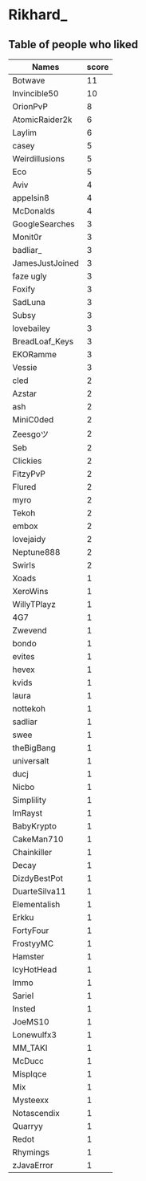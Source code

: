 # Rikhard_
## Table of people who liked
Names | score
--- | ---
Botwave | 11
Invincible50 | 10
OrionPvP | 8
AtomicRaider2k | 6
Laylim | 6
casey | 5
Weirdillusions | 5
Eco | 5
Aviv | 4
appelsin8 | 4
McDonalds | 4
GoogleSearches | 3
Monit0r | 3
badliar_ | 3
JamesJustJoined | 3
faze ugly | 3
Foxify | 3
SadLuna | 3
Subsy | 3
lovebailey | 3
BreadLoaf_Keys | 3
EKORamme | 3
Vessie | 3
cled | 2
Azstar | 2
ash | 2
MiniC0ded | 2
Zeesgoツ | 2
Seb | 2
Clickies | 2
FitzyPvP | 2
Flured | 2
myro | 2
Tekoh | 2
embox | 2
lovejaidy | 2
Neptune888 | 2
Swirls | 2
Xoads | 1
XeroWins | 1
WillyTPlayz | 1
4G7 | 1
Zwevend | 1
bondo | 1
evites | 1
hevex | 1
kvids | 1
laura | 1
nottekoh | 1
sadliar | 1
swee | 1
theBigBang | 1
universalt | 1
ducj | 1
Nicbo | 1
Simplility | 1
ImRayst | 1
BabyKrypto | 1
CakeMan710 | 1
Chainkiller | 1
Decay | 1
DizdyBestPot | 1
DuarteSilva11 | 1
Elementalish | 1
Erkku | 1
FortyFour | 1
FrostyyMC | 1
Hamster | 1
IcyHotHead | 1
Immo | 1
Sariel | 1
Insted | 1
JoeMS10 | 1
Lonewulfx3 | 1
MM_TAKI | 1
McDucc | 1
Misplqce | 1
Mix | 1
Mysteexx | 1
Notascendix | 1
Quarryy | 1
Redot | 1
Rhymings | 1
zJavaError | 1
